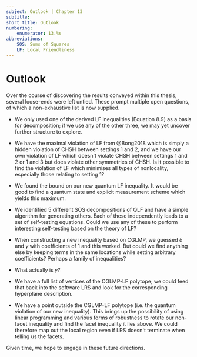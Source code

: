 ```yaml
---
subject: Outlook | Chapter 13
subtitle:
short_title: Outlook 
numbering: 
    enumerator: 13.%s
abbreviations:
    SOS: Sums of Squares
    LF: Local Friendliness
---
```


# Outlook 

Over the course of discovering the results conveyed within this thesis, several loose-ends were left untied. These prompt multiple open questions, of which a non-exhaustive list is now supplied.

- We only used one of the derived LF inequalities (Equation 8.9) as a basis for decomposition; if we use any of the other three, we may yet uncover further structure to explore.

- We have the maximal violation of LF from @Bong2018 which is simply a hidden violation of CHSH between settings $1$ and $2$, and we have our own violation of LF which doesn't violate CHSH between settings $1$ and $2$ or $1$ and $3$ but does violate other symmetries of CHSH. Is it possible to find the violation of LF which minimises all types of nonlocality, especially those relating to setting $1$? 

- We found the bound on our new quantum LF inequality. It would be good to find a quantum state and explicit measurement scheme which yields this maximum.

- We identified 5 different SOS decompositions of QLF and have a simple algorithm for generating others. Each of these independently leads to a set of self-testing equations. Could we use any of these to perform interesting self-testing based on the theory of LF?

- When constructing a new inequality based on CGLMP, we guessed $\delta$ and $\gamma$ with coefficients of $1$ and this worked. But could we find anything else by keeping terms in the same locations while setting arbitrary coefficients? Perhaps a family of inequalities?

- What actually is $\gamma$?

- We have a full list of vertices of the CGLMP-LF polytope; we could feed that back into the software LRS and look for the corresponding hyperplane description.

- We have a point outside the CGLMP-LF polytope (i.e. the quantum violation of our new inequality). This brings up the possibility of using linear programming and various forms of robustness to rotate our non-facet inequality and find the facet inequality it lies above. We could therefore map out the local region even if LRS doesn't terminate when telling us the facets.

Given time, we hope to engage in these future directions.